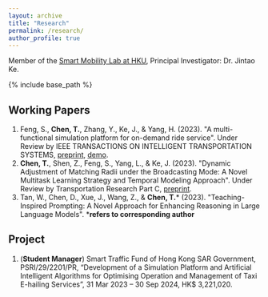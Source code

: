 ```yaml
---
layout: archive
title: "Research"
permalink: /research/
author_profile: true
---
```



Member of the [Smart Mobility Lab at HKU](https://sites.google.com/view/kejintao/home), Principal Investigator: Dr. Jintao Ke.

{% include base_path %}

## Working Papers
1. Feng, S., **Chen, T.**, Zhang, Y., Ke, J., & Yang, H. (2023). "A multi-functional simulation platform for on-demand ride service". Under Review by IEEE TRANSACTIONS ON INTELLIGENT TRANSPORTATION SYSTEMS, [preprint](https://arxiv.org/pdf/2303.12336.pdf), [demo](https://www.youtube.com/watch?v=q25L7lr77ms).
2. **Chen, T.**, Shen, Z., Feng, S., Yang, L., & Ke, J. (2023). "Dynamic Adjustment of Matching Radii under the Broadcasting Mode: A Novel Multitask Learning Strategy and Temporal Modeling Approach". Under Review by Transportation Research Part C, [preprint](https://arxiv.org/pdf/2312.05576.pdf).
3. Tan, W., Chen, D., Xue, J., Wang, Z., & **Chen, T.*** (2023). "Teaching-Inspired Prompting: A Novel Approach for Enhancing Reasoning in Large Language Models".
***refers to corresponding author**

## Project
1. (**Student Manager**) Smart Traffic Fund of Hong Kong SAR Government, PSRI/29/2201/PR, “Development of a Simulation Platform and Artificial Intelligent Algorithms for Optimising Operation and Management of Taxi E-hailing Services”, 31 Mar 2023 – 30 Sep 2024, HK$ 3,221,020.